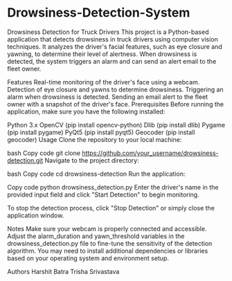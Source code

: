 # Drowsiness-Detection-System
Drowsiness Detection for Truck Drivers
This project is a Python-based application that detects drowsiness in truck drivers using computer vision techniques. It analyzes the driver's facial features, such as eye closure and yawning, to determine their level of alertness. When drowsiness is detected, the system triggers an alarm and can send an alert email to the fleet owner.

Features
Real-time monitoring of the driver's face using a webcam.
Detection of eye closure and yawns to determine drowsiness.
Triggering an alarm when drowsiness is detected.
Sending an email alert to the fleet owner with a snapshot of the driver's face.
Prerequisites
Before running the application, make sure you have the following installed:

Python 3.x
OpenCV (pip install opencv-python)
Dlib (pip install dlib)
Pygame (pip install pygame)
PyQt5 (pip install pyqt5)
Geocoder (pip install geocoder)
Usage
Clone the repository to your local machine:

bash
Copy code
git clone https://github.com/your_username/drowsiness-detection.git
Navigate to the project directory:

bash
Copy code
cd drowsiness-detection
Run the application:

Copy code
python drowsiness_detection.py
Enter the driver's name in the provided input field and click "Start Detection" to begin monitoring.

To stop the detection process, click "Stop Detection" or simply close the application window.

Notes
Make sure your webcam is properly connected and accessible.
Adjust the alarm_duration and yawn_threshold variables in the drowsiness_detection.py file to fine-tune the sensitivity of the detection algorithm.
You may need to install additional dependencies or libraries based on your operating system and environment setup.

Authors
Harshit Batra
Trisha Srivastava
